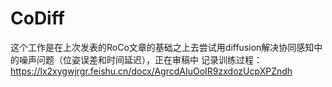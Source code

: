 # CoDiff

这个工作是在上次发表的RoCo文章的基础之上去尝试用diffusion解决协同感知中的噪声问题（位姿误差和时间延迟），正在审稿中
记录训练过程：
https://lx2xygwjrgr.feishu.cn/docx/AgrcdAIuOoIR9zxdozUcpXPZndh
